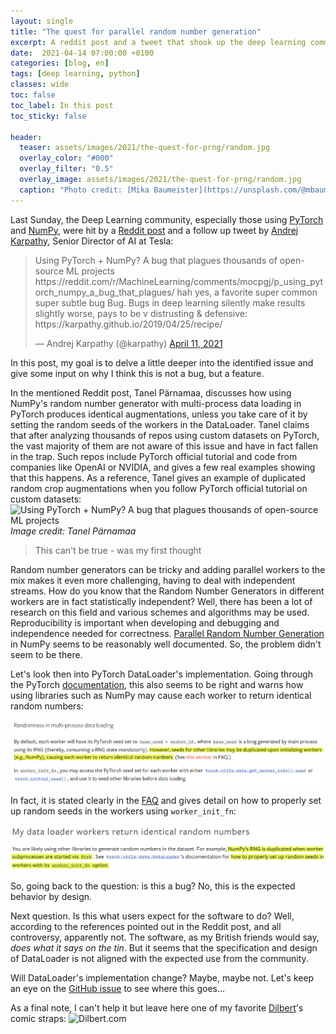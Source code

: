 ```yaml
---
layout: single
title: "The quest for parallel random number generation"
excerpt: A reddit post and a tweet that shook up the deep learning community
date:  2021-04-14 07:00:00 +0100
categories: [blog, en]
tags: [deep learning, python]
classes: wide
toc: false
toc_label: In this post
toc_sticky: false

header: 
  teaser: assets/images/2021/the-quest-for-prng/random.jpg
  overlay_color: "#000"
  overlay_filter: "0.5"
  overlay_image: assets/images/2021/the-quest-for-prng/random.jpg
  caption: "Photo credit: [Mika Baumeister](https://unsplash.com/@mbaumi?utm_source=unsplash&utm_medium=referral&utm_content=creditCopyText)"
---
```


Last Sunday, the Deep Learning community, especially those using [PyTorch](https://pytorch.org/) and [NumPy](https://numpy.org/), were hit by a [Reddit post](https://www.reddit.com/r/MachineLearning/comments/mocpgj/p_using_pytorch_numpy_a_bug_that_plagues/) and a follow up tweet by [Andrej Karpathy](https://karpathy.ai/), Senior Director of AI at Tesla: 

<blockquote class="twitter-tweet" data-lang="en"><p lang="en" dir="ltr">Using PyTorch + NumPy? A bug that plagues thousands of open-source ML projects https://reddit.com/r/MachineLearning/comments/mocpgj/p_using_pytorch_numpy_a_bug_that_plagues/
hah yes, a favorite super common super subtle bug Bug. Bugs in deep learning silently make results slightly worse, pays to be v distrusting & defensive: https://karpathy.github.io/2019/04/25/recipe/</p>&mdash; Andrej Karpathy (@karpathy) <a href="https://twitter.com/karpathy/status/1381121537164513288">April 11, 2021</a></blockquote>
<script async src="//platform.twitter.com/widgets.js" charset="utf-8"></script>


In this post, my goal is to delve a little deeper into the identified issue and give some input on why I think this is not a bug, but a feature. 

In the mentioned Reddit post, Tanel Pärnamaa, discusses how using NumPy's random number generator with multi-process data loading in PyTorch produces identical augmentations, unless you take care of it by setting the random seeds of the workers in the DataLoader. Tanel claims that after analyzing thousands of repos using custom datasets on PyTorch, the vast majority of them are not aware of this issue and have in fact fallen in the trap. Such repos include PyTorch official tutorial and code from companies like OpenAI or NVIDIA, and gives a few real examples showing that this happens. As a reference, Tanel gives an example of duplicated random crop augmentations when you follow PyTorch official tutorial on custom datasets:
![Using PyTorch + NumPy? A bug that plagues thousands of open-source ML projects](https://preview.redd.it/pccy5wskpes61.png?width=1652&format=png&auto=webp&s=f292d0282ad954cbac2c693a9656d62fa0dd9682)
_Image credit: Tanel Pärnamaa_

> This can't be true - was my first thought

Random number generators can be tricky and adding parallel workers to the mix makes it even more challenging, having to deal with independent streams. How do you know that the Random Number Generators in different workers are in fact statistically independent? Well, there has been a lot of research on this field and various schemes and algorithms may be used. Reproducibility is important when developing and debugging and independence needed for correctness. [Parallel Random Number Generation](https://numpy.org/doc/stable/reference/random/parallel.html) in NumPy seems to be reasonably well documented. So, the problem didn't seem to be there. 

Let's look then into PyTorch DataLoader's implementation. Going through the PyTorch [documentation](https://pytorch.org/docs/stable/data.html#data-loading-randomness), this also seems to be right and warns how using libraries such as NumPy may cause each worker to return identical random numbers:

![Randomness in multi-process data loading](/assets/images/2021/the-quest-for-prng/dataloader-pytorch.png)

In fact, it is stated clearly in the [FAQ](https://pytorch.org/docs/stable/notes/faq.html#my-data-loader-workers-return-identical-random-numbers) and gives detail on how to properly set up random seeds in the workers using `worker_init_fn`:

![Data Loader returns identical random numbers](/assets/images/2021/the-quest-for-prng/dataloader-pytorch-faq.png)

So, going back to the question: is this a bug? No, this is the expected behavior by design.

Next question. Is this what users expect for the software to do? Well, according to the references pointed out in the Reddit post, and all controversy, apparently not. The software, as my British friends would say, _does what it says on the tin_. But it seems that the specification and design of DataLoader is not aligned with the expected use from the community. 

Will DataLoader's implementation change? Maybe, maybe not. Let's keep an eye on the [GitHub issue](https://github.com/pytorch/pytorch/issues/5059) to see where this goes...

As a final note, I can't help it but leave here one of my favorite [Dilbert](https://www.dilbert.com)'s comic straps:
![Dilbert.com](https://assets.amuniversal.com/321a39e06d6401301d80001dd8b71c47) 